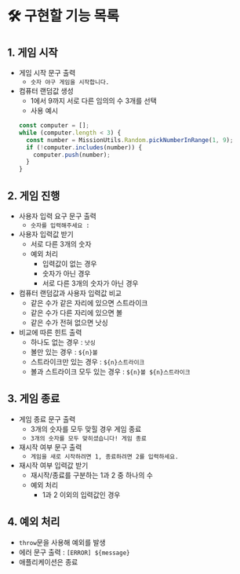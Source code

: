 # 🛠 구현할 기능 목록

## 1. 게임 시작

- 게임 시작 문구 출력
  - `숫자 야구 게임을 시작합니다.`
- 컴퓨터 랜덤값 생성
  - 1에서 9까지 서로 다른 임의의 수 3개를 선택
  - 사용 예시
  ```jsx
  const computer = [];
  while (computer.length < 3) {
    const number = MissionUtils.Random.pickNumberInRange(1, 9);
    if (!computer.includes(number)) {
      computer.push(number);
    }
  }
  ```

## 2. 게임 진행

- 사용자 입력 요구 문구 출력
  - `숫자를 입력해주세요 :`
- 사용자 입력값 받기
  - 서로 다른 3개의 숫자
  - 예외 처리
    - 입력값이 없는 경우
    - 숫자가 아닌 경우
    - 서로 다른 3개의 숫자가 아닌 경우
- 컴퓨터 랜덤값과 사용자 입력값 비교
  - 같은 수가 같은 자리에 있으면 스트라이크
  - 같은 수가 다른 자리에 있으면 볼
  - 같은 수가 전혀 없으면 낫싱
- 비교에 따른 힌트 출력
  - 하나도 없는 경우 : `낫싱`
  - 볼만 있는 경우 : `${n}볼`
  - 스트라이크만 있는 경우 : `${n}스트라이크`
  - 볼과 스트라이크 모두 있는 경우 : `${n}볼 ${n}스트라이크`

## 3. 게임 종료

- 게임 종료 문구 출력
  - 3개의 숫자를 모두 맞힐 경우 게임 종료
  - `3개의 숫자를 모두 맞히셨습니다! 게임 종료`
- 재시작 여부 문구 출력
  - `게임을 새로 시작하려면 1, 종료하려면 2를 입력하세요.`
- 재시작 여부 입력값 받기
  - 재시작/종료를 구분하는 1과 2 중 하나의 수
  - 예외 처리
    - 1과 2 이외의 입력값인 경우

## 4. 예외 처리

- `throw`문을 사용해 예외를 발생
- 에러 문구 출력 : `[ERROR] ${message}`
- 애플리케이션은 종료
